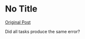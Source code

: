 # No Title

[Original Post](https://discourse.onlinedegree.iitm.ac.in/t/171141/226)

<p>Did all tasks produce the same error?</p>